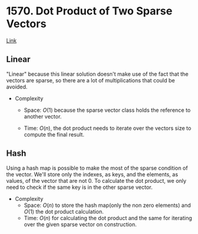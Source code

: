 # 1570. Dot Product of Two Sparse Vectors

[Link](https://leetcode.com/problems/dot-product-of-two-sparse-vectors)

## Linear

"Linear" because this linear solution doesn't make use of the fact that the
vectors are sparse, so there are a lot of multiplications that could be
avoided.

- Complexity

  - Space: $O(1)$ because the sparse vector class holds the reference to
    another vector.

  - Time: $O(n)$, the dot product needs to iterate over the vectors size
    to compute the final result.

## Hash

Using a hash map is possible to make the most of the sparse condition of
the vector. We'll store only the indexes, as keys, and the elements, as values,
of the vector that are not 0. To calculate the dot product, we only need to
check if the same key is in the other sparse vector.

- Complexity
  - Space: $O(n)$ to store the hash map(only the non zero elements) and $O(1)$
    the dot product calculation.
  - Time: $O(n)$ for calculating the dot product and the same for iterating over
    the given sparse vector on construction.
